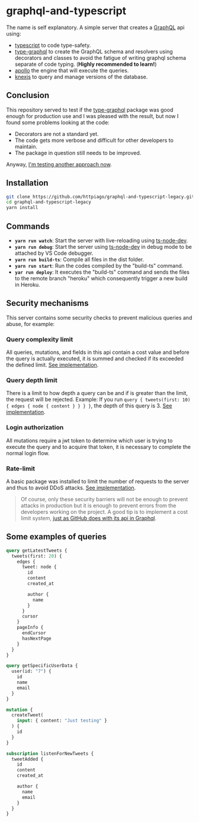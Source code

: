 # graphql-and-typescript

The name is self explanatory. A simple server that creates a [GraphQL](https://graphql.org) api using:

- [typescript](http://typescriptlang.org) to code type-safety.
- [type-graphql](https://typegraphql.ml/) to create the GraphQL schema and resolvers using decorators and classes to avoid the fatigue of writing graphql schema separate of code typing. (**Highly recommended to learn!**)
- [apollo](https://www.apollographql.com/docs/apollo-server/) the engine that will execute the queries.
- [knexjs](https://knexjs.org) to query and manage versions of the database.

## Conclusion

This repository served to test if the [type-graphql](https://typegraphql.ml/) package was good enough for production use and I was pleased with the result, but now I found some problems looking at the code:
 - Decorators are not a standard yet.
 - The code gets more verbose and difficult for other developers to maintain.
 - The package in question still needs to be improved.

Anyway, [I'm testing another approach now](https://github.com/httpiago/graphql-server-with-typescript).

## Installation

```bash
git clone https://github.com/httpiago/graphql-and-typescript-legacy.git
cd graphql-and-typescript-legacy
yarn install
```

## Commands

- **`yarn run watch`**: Start the server with live-reloading using [ts-node-dev](https://www.npmjs.com/package/ts-node-dev).
- **`yarn run debug`**: Start the server using [ts-node-dev](https://www.npmjs.com/package/ts-node-dev) in debug mode to be attached by VS Code debugger.
- **`yarn run build-ts`**: Compile all files in the dist folder.
- **`yarn run start`**: Run the codes compiled by the "build-ts" command.
- **`yar run deploy`**: It executes the "build-ts" command and sends the files to the remote branch "heroku" which consequently trigger a new build in Heroku.

## Security mechanisms

This server contains some security checks to prevent malicious queries and abuse, for example:

### Query complexity limit
All queries, mutations, and fields in this api contain a cost value and before the query is actually executed, it is summed and checked if its exceeded the defined limit. [See implementation](https://github.com/httpiago/graphql-and-typescript-legacy/blob/master/index.ts#L81).

### Query depth limit
There is a limit to how depth a query can be and if is greater than the limit, the request will be rejected. Example: If you run `query { tweets(first: 10) { edges { node { content } } } }`, the depth of this query is 3. [See implementation](https://github.com/httpiago/graphql-and-typescript-legacy/blob/master/index.ts#L79).

### Login authorization
All mutations require a jwt token to determine which user is trying to execute the query and to acquire that token, it is necessary to complete the normal login flow.

### Rate-limit
A basic package was installed to limit the number of requests to the server and thus to avoid DDoS attacks. [See implementation](https://github.com/httpiago/graphql-and-typescript-legacy/blob/master/index.ts#L30).

> Of course, only these security barriers will not be enough to prevent attacks in production but it is enough to prevent errors from the developers working on the project. A good tip is to implement a cost limit system, [just as GitHub does with its api in Graphql](https://developer.github.com/v4/guides/resource-limitations/#rate-limit).

## Some examples of queries

```graphql
query getLatestTweets {
  tweets(first: 20) {
    edges {
      tweet: node {
        id
        content
        created_at

        author {
          name
        }
      }
      cursor
    }
    pageInfo {
      endCursor
      hasNextPage
    }
  }
}
```

```graphql
query getSpecificUserData {
  user(id: "7") {
    id
    name
    email
  }
}
```

```graphql
mutation {
  createTweet(
    input: { content: "Just testing" }
  ) {
    id
  }
}
```

```graphql
subscription listenForNewTweets {
  tweetAdded {
    id
    content
    created_at

    author {
      name
      email
    }
  }
}
```
